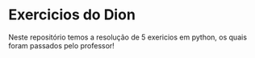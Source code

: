 # Exercicios do Dion
Neste repositório temos a resolução de 5 exericios em python, os quais foram passados pelo professor!
